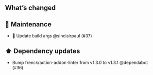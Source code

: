 ## What’s changed

## 🧰 Maintenance

- 🔨 Update build args @sinclairpaul (#37)

## ⬆️ Dependency updates

- Bump frenck/action-addon-linter from v1.3.0 to v1.3.1 @dependabot (#36)
